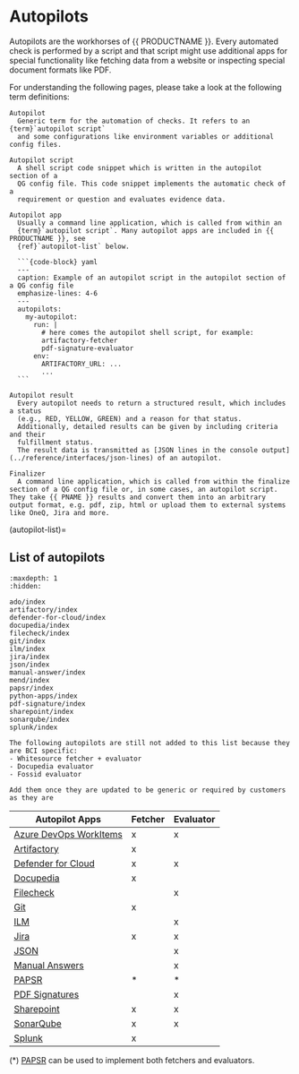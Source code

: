 <!--
SPDX-FileCopyrightText: 2024 grow platform GmbH

SPDX-License-Identifier: MIT
-->

# Autopilots

Autopilots are the workhorses of {{ PRODUCTNAME }}. Every automated check is performed
by a script and that script might use additional apps for special functionality
like fetching data from a website or inspecting special document formats like PDF.

For understanding the following pages, please take a look at the following term definitions:

````{glossary}
Autopilot
  Generic term for the automation of checks. It refers to an {term}`autopilot script`
  and some configurations like environment variables or additional config files.

Autopilot script
  A shell script code snippet which is written in the autopilot section of a
  QG config file. This code snippet implements the automatic check of a
  requirement or question and evaluates evidence data.

Autopilot app
  Usually a command line application, which is called from within an
  {term}`autopilot script`. Many autopilot apps are included in {{ PRODUCTNAME }}, see
  {ref}`autopilot-list` below.

  ```{code-block} yaml
  ---
  caption: Example of an autopilot script in the autopilot section of a QG config file
  emphasize-lines: 4-6
  ---
  autopilots:
    my-autopilot:
      run: |
        # here comes the autopilot shell script, for example:
        artifactory-fetcher
        pdf-signature-evaluator
      env:
        ARTIFACTORY_URL: ...
        ...
  ```

Autopilot result
  Every autopilot needs to return a structured result, which includes a status
  (e.g., RED, YELLOW, GREEN) and a reason for that status.
  Additionally, detailed results can be given by including criteria and their
  fulfillment status.
  The result data is transmitted as [JSON lines in the console output](../reference/interfaces/json-lines) of an autopilot.

Finalizer
  A command line application, which is called from within the finalize section of a QG config file or, in some cases, an autopilot script. They take {{ PNAME }} results and convert them into an arbitrary output format, e.g. pdf, zip, html or upload them to external systems like OneQ, Jira and more.
````

(autopilot-list)=

## List of autopilots

```{toctree}
:maxdepth: 1
:hidden:

ado/index
artifactory/index
defender-for-cloud/index
docupedia/index
filecheck/index
git/index
ilm/index
jira/index
json/index
manual-answer/index
mend/index
papsr/index
python-apps/index
pdf-signature/index
sharepoint/index
sonarqube/index
splunk/index
```

```{todo}
The following autopilots are still not added to this list because they are BCI specific:
- Whitesource fetcher + evaluator
- Docupedia evaluator
- Fossid evaluator

Add them once they are updated to be generic or required by customers as they are
```

| Autopilot Apps                                 | Fetcher | Evaluator |
| ---------------------------------------------- | ------- | --------- |
| [Azure DevOps WorkItems](ado/index)            | x       | x         |
| [Artifactory](artifactory/index)               | x       |           |
| [Defender for Cloud](defender-for-cloud/index) | x       | x         |
| [Docupedia](docupedia/index)                   | x       |           |
| [Filecheck](filecheck/index)                   |         | x         |
| [Git](git/index)                               | x       |           |
| [ILM](ilm/index)                               |         | x         |
| [Jira](jira/index)                             | x       | x         |
| [JSON](json/index)                             |         | x         |
| [Manual Answers](manual-answer/index)          |         | x         |
| [PAPSR](papsr/index)                           | *       | *         |
| [PDF Signatures](pdf-signature/index)          |         | x         |
| [Sharepoint](sharepoint/index)                 | x       | x         |
| [SonarQube](sonarqube/index)                   | x       | x         |
| [Splunk](splunk/index)                         | x       |           |

(*) [PAPSR](papsr/index) can be used to implement both fetchers and evaluators.
